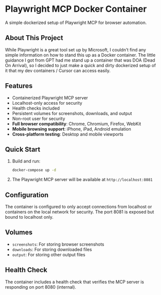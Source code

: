 # Playwright MCP Docker Container

A simple dockerized setup of Playwright MCP for browser automation.

## About This Project

While Playwright is a great tool set up by Microsoft, I couldn't find any simple information on how to stand this up as a Docker container. The little guidance I got from GPT had me stand up a container that was DOA (Dead On Arrival), so I decided to just make a quick and dirty dockerized setup of it that my dev containers / Cursor can access easily.

## Features

- Containerized Playwright MCP server
- Localhost-only access for security
- Health checks included
- Persistent volumes for screenshots, downloads, and output
- Non-root user for security
- **Full browser compatibility**: Chrome, Chromium, Firefox, WebKit
- **Mobile browsing support**: iPhone, iPad, Android emulation
- **Cross-platform testing**: Desktop and mobile viewports

## Quick Start

1. Build and run:
   ```bash
   docker-compose up -d
   ```

2. The Playwright MCP server will be available at `http://localhost:8081`

## Configuration

The container is configured to only accept connections from localhost or containers on the local network for security. The port 8081 is exposed but bound to localhost only.

## Volumes

- `screenshots`: For storing browser screenshots
- `downloads`: For storing downloaded files
- `output`: For storing other output files

## Health Check

The container includes a health check that verifies the MCP server is responding on port 8080 (internal).
